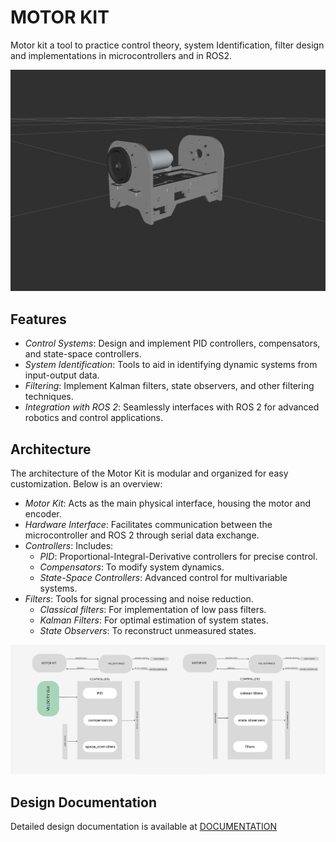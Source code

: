 # MOTOR KIT
Motor kit a tool to practice control theory, system Identification, filter design and implementations in microcontrollers and in ROS2. 

![MOTR KIT](/encoded_dc_motor_kit_kalman_filters/documentation/images/MOTOR%20KIT.png)

## Features


 - *Control Systems*: Design and implement PID controllers, compensators, and state-space controllers.
 - *System Identification*: Tools to aid in identifying dynamic systems from input-output data.
 - *Filtering*: Implement Kalman filters, state observers, and other filtering techniques.
 - *Integration with ROS 2*: Seamlessly interfaces with ROS 2 for advanced robotics and control applications.

## Architecture

The architecture of the Motor Kit is modular and organized for easy customization. Below is an overview:

 - *Motor Kit*: Acts as the main physical interface, housing the motor and encoder.
 - *Hardware Interface*: Facilitates communication between the microcontroller and ROS 2 through serial data exchange.
 - *Controllers*: Includes:
    - *PID*: Proportional-Integral-Derivative controllers for precise control.
    - *Compensators*: To modify system dynamics.
    - *State-Space Controllers*: Advanced control for multivariable systems.
 - *Filters*: Tools for signal processing and noise reduction.
    - *Classical filters*: For implementation of low pass filters.
    - *Kalman Filters*: For optimal estimation of system states.
    - *State Observers*: To reconstruct unmeasured states.
  
![ROS2 ARCHITECTURE](/encoded_dc_motor_kit_kalman_filters/documentation/images/DESIGN%20SCHEME.png)

## Design Documentation

Detailed design documentation is available at [DOCUMENTATION](https://github.com/KevinKipkorir254/study_notes_control_kit.git)



